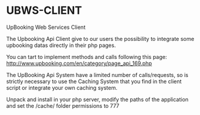 UBWS-CLIENT
===========

UpBooking Web Services Client

The Upbooking Api Client give to our users the possibility to integrate some upbooking datas directly in their php pages.

You can tart to implement methods and calls following this page:
http://www.upbooking.com/en/category/page_api_169.php

The UpBooking Api System have a limited number of calls/requests, so is strictly necessary to use the Caching System that you find in the client script or integrate your own caching system.

Unpack and install in your php server, modify the paths of the application and set the /cache/ folder permissions to 777
